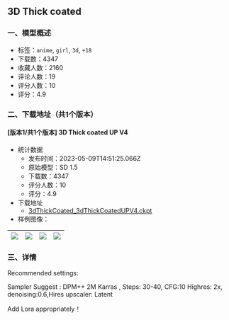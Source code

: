 ## 3D Thick coated
### 一、模型概述

- 标签：`anime`, `girl`, `3d`, `+18`
- 下载数：4347
- 收藏人数：2160
- 评论人数：19
- 评分人数：10
- 评分：4.9

### 二、下载地址（共1个版本）

#### [版本1/共1个版本] 3D Thick coated UP V4

- 统计数据
  - 发布时间：2023-05-09T14:51:25.066Z
  - 原始模型：SD 1.5
  - 下载数：4347
  - 评分人数：10
  - 评分：4.9
- 下载地址
  - [3dThickCoated_3dThickCoatedUPV4.ckpt](https://civitai.com/api/download/models/25080)
- 样例图像：

| <img src="https://image.civitai.com/xG1nkqKTMzGDvpLrqFT7WA/c744de47-f9cb-4e2c-8851-ba6439e99cc2/width=450/735533.jpeg" /> | <img src="https://image.civitai.com/xG1nkqKTMzGDvpLrqFT7WA/9aa091a4-d247-4d37-8cfd-fc64a553be3a/width=450/736124.jpeg" /> | <img src="https://image.civitai.com/xG1nkqKTMzGDvpLrqFT7WA/703ec0b5-5cd9-4377-9a19-6d38e427ff00/width=450/370235.jpeg" /> | <img src="https://image.civitai.com/xG1nkqKTMzGDvpLrqFT7WA/2894d880-8305-4310-5c44-46ce4f098600/width=450/378538.jpeg" /> |
| ---- | ---- | ---- | ---- |


### 三、详情
<p>Recommended settings:</p><p>Sampler Suggest : DPM++ 2M Karras , Steps: 30-40, CFG:10 Highres: 2x, denoising:0.6,Hires upscaler: Latent</p><p>Add Lora appropriately！</p>